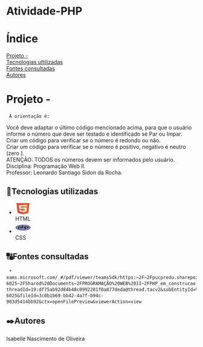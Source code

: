 # Atividade-PHP
# Índice
[Projeto - ](#projeto---portifolio-para-escrita-do-readme)  
[Tecnologias ultilizadas](#tecnologias-ultilizadas)    
[Fontes consultadas](#fontes-consultadas)  
[Autores](#autores)  

# Projeto - 
   
     A orientação é:

Você deve adaptar o último código mencionado acima, para que o usuário informe o número que deve ser testado e identificado se Par ou Impar. <br>
Criar um código para verificar se o número é redondo ou não. <br>
Criar um código para verificar se o número é positivo, negativo é neutro (zero ). <br>
ATENÇÃO: TODOS os números devem ser informados pelo usuário. <br>
Disciplina: Programação Web II. <br>
Professor: Leonardo Santiago Sidon da Rocha.
## 📱Tecnologias utilizadas

 * <img alt="Rafa-HTML" height="30" width="40" src="https://raw.githubusercontent.com/devicons/devicon/master/icons/html5/html5-original.svg"><br>
  HTML<br>
 * <img alt="Rafa-CSS" height="30" width="40" src="https://raw.githubusercontent.com/devicons/devicon/master/icons/php/php-original.svg"><br>
  CSS<br>
  

## 🔠Fontes consultadas
     * eams.microsoft.com/_#/pdf/viewer/teamsSdk/https:~2F~2Fpucpredu.sharepoint.com~2Fteams~2FSection_E-6025~2FShared%20Documents~2FPROGRAMAÇÃO%20WEB%20II~2FPHP_em_construcao.pdf?threadId=19:df75ab92d84b48c0992281f0a877deda@thread.tacv2&subEntityId=%257B%2522viewParams%2522%253A%2522id%253D%25252Fteams%25252FSection%25255FE%25252D6025%25252FShared%252520Documents%25252FPROGRAMA%2525C3%252587%2525C3%252583O%252520WEB%252520II%2526viewid%253D52019585%25252Df276%25252D4421%25252Db430%25252D8e54f438caf7%2522%257D&baseUrl=https:~2F~2Fpucpredu.sharepoint.com~2Fteams~2FSection_E-6025&fileId=3c0b1b69-bb42-4a7f-b94c-903d5414bb92&ctx=openFilePreview&viewerAction=view
## ✒️Autores
  Isabelle Nascimento de Oliveira <br>
